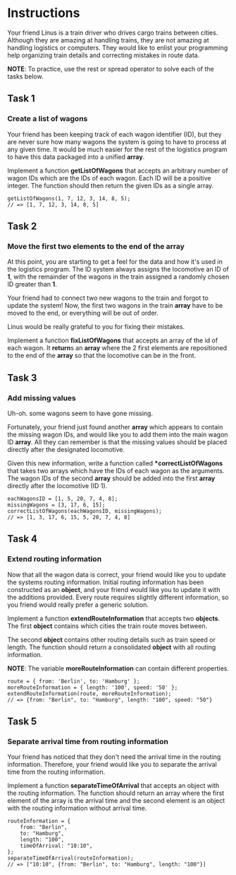 # Instructions

Your friend Linus is a train driver who drives cargo trains between cities. Although they are amazing at handling trains, they are not amazing at handling logistics or computers. They would like to enlist your programming help organizing train details and correcting mistakes in route data.

**NOTE**: To practice, use the rest or spread operator to solve each of the tasks below.

## Task 1

### Create a list of wagons

Your friend has been keeping track of each wagon identifier (ID), but they are never sure how many wagons the system is going to have to process at any given time. It would be much easier for the rest of the logistics program to have this data packaged into a unified **array**.

Implement a function **getListOfWagons** that accepts an arbitrary number of wagon IDs which are the IDs of each wagon. Each ID will be a positive integer. The function should then return the given IDs as a single array.

    getListOfWagons(1, 7, 12, 3, 14, 8, 5);
    // => [1, 7, 12, 3, 14, 8, 5]

## Task 2

### Move the first two elements to the end of the array

At this point, you are starting to get a feel for the data and how it's used in the logistics program. The ID system always assigns the locomotive an ID of **1**, with the remainder of the wagons in the train assigned a randomly chosen ID greater than **1**.

Your friend had to connect two new wagons to the train and forgot to update the system! Now, the first two wagons in the train **array** have to be moved to the end, or everything will be out of order.

Linus would be really grateful to you for fixing their mistakes.

Implement a function **fixListOfWagons** that accepts an array of the id of each wagon. It **return**s an **array** where the 2 first elements are repositioned to the end of the **array** so that the locomotive can be in the front.

## Task 3

### Add missing values

Uh-oh. some wagons seem to have gone missing.

Fortunately, your friend just found another **array** which appears to contain the missing wagon IDs, and would like you to add them into the main wagon ID **array**. All they can remember is that the missing values should be placed directly after the designated locomotive.

Given this new information, write a function called **\*correctListOfWagons** that takes two arrays which have the IDs of each wagon as the arguments. The wagon IDs of the second **array** should be added into the first **array** directly after the locomotive (ID 1).

    eachWagonsID = [1, 5, 20, 7, 4, 8];
    missingWagons = [3, 17, 6, 15];
    correctListOfWagons(eachWagonsID, missingWagons);
    // => [1, 3, 17, 6, 15, 5, 20, 7, 4, 8]

## Task 4

### Extend routing information

Now that all the wagon data is correct, your friend would like you to update the systems routing information. Initial routing information has been constructed as an **object**, and your friend would like you to update it with the additions provided. Every route requires slightly different information, so you friend would really prefer a generic solution.

Implement a function **extendRouteInformation** that accepts two **objects**. The first **object** contains which cities the train route moves between.

The second **object** contains other routing details such as train speed or length. The function should return a consolidated **object** with all routing information.

**NOTE**: The variable **moreRouteInformation** can contain different properties.

    route = { from: 'Berlin', to: 'Hamburg' };
    moreRouteInformation = { length: '100', speed: '50' };
    extendRouteInformation(route, moreRouteInformation);
    // => {from: "Berlin", to: "Hamburg", length: "100", speed: "50"}

## Task 5

### Separate arrival time from routing information

Your friend has noticed that they don't need the arrival time in the routing information. Therefore, your friend would like you to separate the arrival time from the routing information.

Implement a function **separateTimeOfArrival** that accepts an object with the routing information. The function should return an array where the first element of the array is the arrival time and the second element is an object with the routing information without arrival time.

    routeInformation = {
        from: "Berlin",
        to: "Hamburg",
        length: "100",
        timeOfArrival: "10:10",
    };
    separateTimeOfArrival(routeInformation);
    // => ["10:10", {from: "Berlin", to: "Hamburg", length: "100"}]
